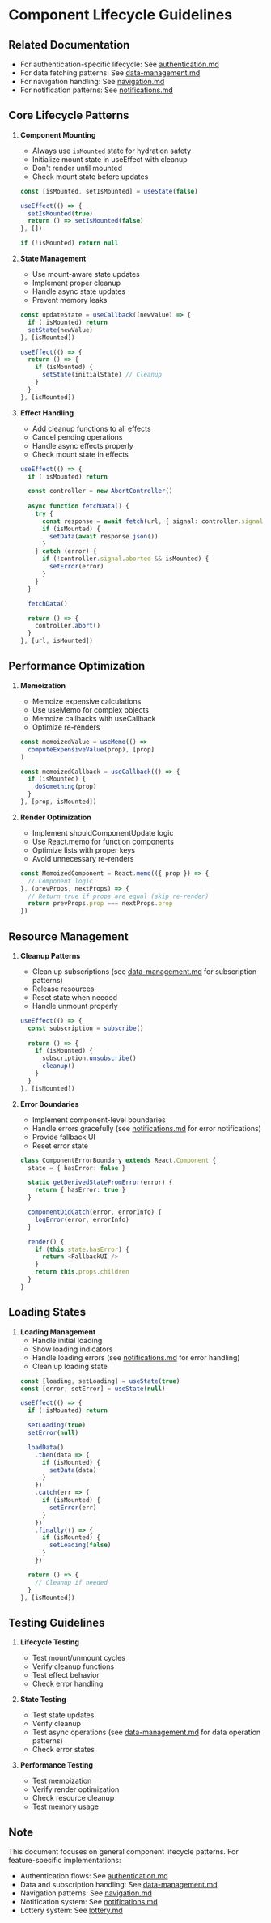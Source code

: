 # Component Lifecycle Guidelines

## Related Documentation
- For authentication-specific lifecycle: See [authentication.md](authentication.md)
- For data fetching patterns: See [data-management.md](data-management.md)
- For navigation handling: See [navigation.md](navigation.md)
- For notification patterns: See [notifications.md](notifications.md)

## Core Lifecycle Patterns

1. **Component Mounting**
   - Always use `isMounted` state for hydration safety
   - Initialize mount state in useEffect with cleanup
   - Don't render until mounted
   - Check mount state before updates
   ```typescript
   const [isMounted, setIsMounted] = useState(false)
   
   useEffect(() => {
     setIsMounted(true)
     return () => setIsMounted(false)
   }, [])

   if (!isMounted) return null
   ```

2. **State Management**
   - Use mount-aware state updates
   - Implement proper cleanup
   - Handle async state updates
   - Prevent memory leaks
   ```typescript
   const updateState = useCallback((newValue) => {
     if (!isMounted) return
     setState(newValue)
   }, [isMounted])

   useEffect(() => {
     return () => {
       if (isMounted) {
         setState(initialState) // Cleanup
       }
     }
   }, [isMounted])
   ```

3. **Effect Handling**
   - Add cleanup functions to all effects
   - Cancel pending operations
   - Handle async effects properly
   - Check mount state in effects
   ```typescript
   useEffect(() => {
     if (!isMounted) return

     const controller = new AbortController()
     
     async function fetchData() {
       try {
         const response = await fetch(url, { signal: controller.signal })
         if (isMounted) {
           setData(await response.json())
         }
       } catch (error) {
         if (!controller.signal.aborted && isMounted) {
           setError(error)
         }
       }
     }

     fetchData()

     return () => {
       controller.abort()
     }
   }, [url, isMounted])
   ```

## Performance Optimization

1. **Memoization**
   - Memoize expensive calculations
   - Use useMemo for complex objects
   - Memoize callbacks with useCallback
   - Optimize re-renders
   ```typescript
   const memoizedValue = useMemo(() => 
     computeExpensiveValue(prop), [prop]
   )

   const memoizedCallback = useCallback(() => {
     if (isMounted) {
       doSomething(prop)
     }
   }, [prop, isMounted])
   ```

2. **Render Optimization**
   - Implement shouldComponentUpdate logic
   - Use React.memo for function components
   - Optimize lists with proper keys
   - Avoid unnecessary re-renders
   ```typescript
   const MemoizedComponent = React.memo(({ prop }) => {
     // Component logic
   }, (prevProps, nextProps) => {
     // Return true if props are equal (skip re-render)
     return prevProps.prop === nextProps.prop
   })
   ```

## Resource Management

1. **Cleanup Patterns**
   - Clean up subscriptions (see [data-management.md](data-management.md) for subscription patterns)
   - Release resources
   - Reset state when needed
   - Handle unmount properly
   ```typescript
   useEffect(() => {
     const subscription = subscribe()
     
     return () => {
       if (isMounted) {
         subscription.unsubscribe()
         cleanup()
       }
     }
   }, [isMounted])
   ```

2. **Error Boundaries**
   - Implement component-level boundaries
   - Handle errors gracefully (see [notifications.md](notifications.md) for error notifications)
   - Provide fallback UI
   - Reset error state
   ```typescript
   class ComponentErrorBoundary extends React.Component {
     state = { hasError: false }

     static getDerivedStateFromError(error) {
       return { hasError: true }
     }

     componentDidCatch(error, errorInfo) {
       logError(error, errorInfo)
     }

     render() {
       if (this.state.hasError) {
         return <FallbackUI />
       }
       return this.props.children
     }
   }
   ```

## Loading States

1. **Loading Management**
   - Handle initial loading
   - Show loading indicators
   - Handle loading errors (see [notifications.md](notifications.md) for error handling)
   - Clean up loading state
   ```typescript
   const [loading, setLoading] = useState(true)
   const [error, setError] = useState(null)

   useEffect(() => {
     if (!isMounted) return

     setLoading(true)
     setError(null)

     loadData()
       .then(data => {
         if (isMounted) {
           setData(data)
         }
       })
       .catch(err => {
         if (isMounted) {
           setError(err)
         }
       })
       .finally(() => {
         if (isMounted) {
           setLoading(false)
         }
       })

     return () => {
       // Cleanup if needed
     }
   }, [isMounted])
   ```

## Testing Guidelines

1. **Lifecycle Testing**
   - Test mount/unmount cycles
   - Verify cleanup functions
   - Test effect behavior
   - Check error handling

2. **State Testing**
   - Test state updates
   - Verify cleanup
   - Test async operations (see [data-management.md](data-management.md) for data operation patterns)
   - Check error states

3. **Performance Testing**
   - Test memoization
   - Verify render optimization
   - Check resource cleanup
   - Test memory usage

## Note
This document focuses on general component lifecycle patterns. For feature-specific implementations:
- Authentication flows: See [authentication.md](authentication.md)
- Data and subscription handling: See [data-management.md](data-management.md)
- Navigation patterns: See [navigation.md](navigation.md)
- Notification system: See [notifications.md](notifications.md)
- Lottery system: See [lottery.md](lottery.md) 